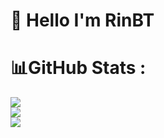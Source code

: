 # 👋 Hello I'm RinBT

# 📊GitHub Stats :
![](https://github-readme-stats.vercel.app/api?username=RinBT&theme=radical&hide_border=false&include_all_commits=false&count_private=false)<br/>
![](https://github-readme-streak-stats.herokuapp.com/?user=RinBT&theme=radical&hide_border=false)<br/>
![](https://github-readme-stats.vercel.app/api/top-langs/?username=RinBT&theme=radical&hide_border=false&include_all_commits=false&count_private=false&layout=compact)
